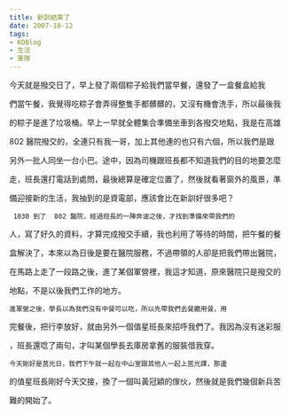 ```yaml
---
title: 新訓結束了
date: 2007-10-12
tags:
- KDBlog
- 生活
- 軍隊
---
```

今天就是撥交日了，早上發了兩個粽子給我們當早餐，還發了一盒餐盒給我

們當午餐，我覺得吃粽子會弄得整隻手都髒髒的，又沒有機會洗手，所以最後我

的粽子是進了垃圾桶。早上一早就全體集合準備坐車到各撥交地點，我是在高雄

  802 醫院撥交的，全連只有我一哥，加上其他連的也只有六個，所以我們是跟

另外一批人同坐一台小巴。途中，因為司機跟班長都不知道我們的目的地要怎麼

走，班長還打電話到處問，最後總算是確定位置了，然後就看著窗外的風景，準

備迎接新的生活，我抽到的是資電部，應該會比在新訓好很多吧？

     1030 到了  802 醫院，經過班長的一陣奔波之後，才找到準備來帶我們的

人，寫了好久的資料，才算完成撥交手續，我也利用了等待的時間，把午餐的餐

盒解決了，本來以為日後是要在醫院服務，不過帶領的人卻是把我們帶出醫院，

在馬路上走了一段路之後，進了某個軍營裡，我這才知道，原來醫院只是撥交的

地點，不是以後我們工作的地方。

    進軍營之後，學長以為我們沒有中餐可以吃，所以先帶我們去餐廳用餐，用

完餐後，把行李放好，就由另外一個值星班長來招呼我們了。我因為沒有迷彩服

，班長還唸了兩句，才叫某個學長去庫房拿舊的服裝借我穿。

    今天剛好是莒光日，我們下午就一起在中山室跟其他人一起上莒光課，那邊

的值星班長剛好今天交接，換了一個叫黃冠穎的傢伙，然後就是我們幾個新兵苦

難的開始了。

